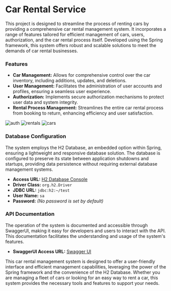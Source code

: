 <h1>Car Rental Service</h1>

<p>This project is designed to streamline the process of renting cars by providing a comprehensive car rental management system. It incorporates a range of features tailored for efficient management of cars, users, authorization, and the car rental process itself. Developed using the Spring framework, this system offers robust and scalable solutions to meet the demands of car rental businesses.</p>

<h3>Features</h3>

<ul>
  <li><strong>Car Management:</strong> Allows for comprehensive control over the car inventory, including additions, updates, and deletions.</li>
  <li><strong>User Management:</strong> Facilitates the administration of user accounts and profiles, ensuring a seamless user experience.</li>
  <li><strong>Authorization:</strong> Implements secure authorization mechanisms to protect user data and system integrity.</li>
  <li><strong>Rental Process Management:</strong> Streamlines the entire car rental process from booking to return, enhancing efficiency and user satisfaction.</li>
</ul>

![auth](https://github.com/erdosky/Car-rental-service/assets/138824670/ff7ba7e4-ffb5-4942-bf48-e0d89f4ab5c9)
![rentals](https://github.com/erdosky/Car-rental-service/assets/138824670/0b023ca7-e3fe-4bfd-b46e-96a9932a7742)
![cars](https://github.com/erdosky/Car-rental-service/assets/138824670/b11d81c6-65e6-4f0a-8d5e-4732e06e4b6d)

<h3>Database Configuration</h3>

<p>The system employs the H2 Database, an embedded option within Spring, ensuring a lightweight and responsive database solution. The database is configured to preserve its state between application shutdowns and startups, providing data persistence without requiring external database management systems.</p>


<ul>
  <li><strong>Access URL:</strong> <a href="http://localhost:8080/h2-console/login.jsp">H2 Database Console</a></li>
  <li><strong>Driver Class:</strong> <code>org.h2.Driver</code></li>
  <li><strong>JDBC URL:</strong> <code>jdbc:h2:~/test</code></li>
  <li><strong>User Name:</strong> <code>sa</code></li>
  <li><strong>Password:</strong> <i>(No password is set by default)</i></li>
</ul>

<h3>API Documentation</h3>

<p>The operation of the system is documented and accessible through SwaggerUI, making it easy for developers and users to interact with the API. This documentation facilitates the understanding and usage of the system's features.</p>

<ul>
  <li><strong>SwaggerUI Access URL:</strong> <a href="http://localhost:8080/swagger-ui.html">Swagger UI</a></li>
</ul>

<p>This car rental management system is designed to offer a user-friendly interface and efficient management capabilities, leveraging the power of the Spring framework and the convenience of the H2 Database. Whether you are managing a fleet of cars or looking for an easy way to rent a car, this system provides the necessary tools and features to support your needs.</p>

